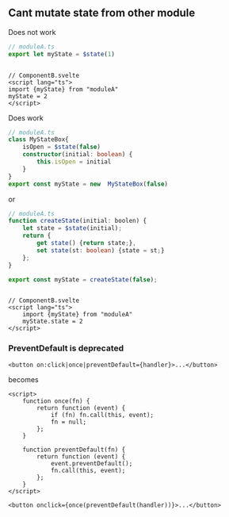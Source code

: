 ## Cant mutate state from other module

Does not work
```ts
// moduleA.ts
export let myState = $state(1)
```
```sveltehtml

// ComponentB.svelte
<script lang="ts">
import {myState} from "moduleA"
myState = 2
</script>
```

Does work

```ts
// moduleA.ts
class MyStateBox{
	isOpen = $state(false)
	constructor(initial: boolean) {
		this.isOpen = initial
	}
}
export const myState = new  MyStateBox(false)
```
or
```ts
// moduleA.ts
function createState(initial: boolen) {
	let state = $state(initial);
	return {
		get state() {return state;},
		set state(st: boolean) {state = st;}
	};
}

export const myState = createState(false);
```
```sveltehtml

// ComponentB.svelte
<script lang="ts">
	import {myState} from "moduleA"
	myState.state = 2
</script>
```


### PreventDefault is deprecated

```sveltehtml
<button on:click|once|preventDefault={handler}>...</button>
```
becomes

```sveltehtml
<script>
	function once(fn) {
		return function (event) {
			if (fn) fn.call(this, event);
			fn = null;
		};
	}

	function preventDefault(fn) {
		return function (event) {
			event.preventDefault();
			fn.call(this, event);
		};
	}
</script>

<button onclick={once(preventDefault(handler))}>...</button>
```

